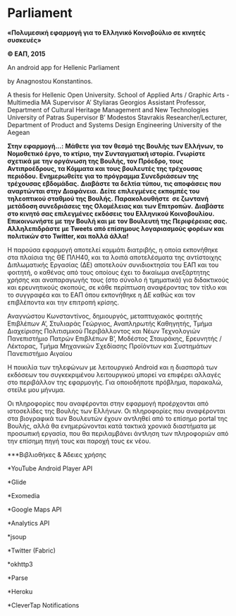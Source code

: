 # Parliament
<b>«Πολυμεσική εφαρμογή για το Ελληνικό Κοινοβούλιο σε κινητές συσκευές»</b>

<b>© ΕΑΠ, 2015</b>

An android app for Hellenic Parliament 

  by Anagnostou Konstantinos.
  
A thesis for Hellenic Open University.
School of Applied Arts /
Graphic Arts - Multimedia MA
Supervisor Α’
Styliaras Georgios
Assistant Professor,
Department of Cultural Heritage Management and New Technologies
University of Patras
Supervisor Β’
Modestos Stavrakis
Researcher/Lecturer,
Department of Product and Systems Design Engineering
University of the Aegean

<b>Στην εφαρμογή...:</b>
<b>Μάθετε για τον θεσμό της Βουλής των Ελλήνων, το Νομοθετικό έργο, το κτίριο, την Συνταγματική ιστορία.</b>
<b>Γνωρίστε σχετικά με την οργάνωση της Βουλής, τον Πρόεδρο, τους Αντιπροέδρους, τα Κόμματα και τους βουλευτές της τρέχουσας περιόδου.</b>
<b>Ενημερωθείτε για το πρόγραμμα Συνεδριάσεων της τρέχουσας εβδομάδας.</b>
<b>Διαβάστε τα δελτία τύπου, τις αποφάσεις που αναρτώνται στην Διαφάνεια.</b>
<b>Δείτε επιλεγμένες εκπομπές του τηλεοπτικού σταθμού της Βουλής.</b>
<b>Παρακολουθήστε  σε ζωντανή μετάδοση συνεδριάσεις της Ολομέλειας και των Επιτροπών.</b>
<b>Διαβάστε στο κινητό σας επιλεγμένες εκδόσεις του Ελληνικού Κοινοβουλίου.</b>
<b>Επικοινωνήστε με την Βουλή και με τον Βουλευτή της Περιφέρειας σας.</b>
<b>Αλληλεπιδράστε με Tweets από επίσημους λογαριασμούς φορέων και πολιτικών στο Twitter, και πολλά άλλα!</b>

Η παρούσα εφαρμογή αποτελεί κομμάτι διατριβής, η οποία εκπονήθηκε στα πλαίσια της ΘΕ ΠΛΗ40, και τα λοιπά αποτελέσματα της αντίστοιχης Διπλωματικής Εργασίας (ΔΕ) αποτελούν συνιδιοκτησία του ΕΑΠ και του φοιτητή, ο καθένας από τους οποίους έχει το δικαίωμα ανεξάρτητης χρήσης και αναπαραγωγής τους (στο σύνολο ή τμηματικά) για διδακτικούς και ερευνητικούς σκοπούς, σε κάθε περίπτωση αναφέροντας τον τίτλο και το συγγραφέα και το ΕΑΠ όπου εκπονήθηκε η ΔΕ καθώς και τον επιβλέποντα και την επιτροπή κρίσης.

Αναγνώστου Κωνσταντίνος, δημιουργός, μεταπτυχιακός φοιτητής
Επιβλέπων Α’, Στυλιαράς Γεώργιος, Αναπληρωτής Καθηγητής, Τμήμα Διαχείρισης Πολιτισμικού Περιβάλλοντος και Νέων Τεχνολογιών Πανεπιστήμιο Πατρών
Επιβλέπων Β’, Μοδέστος Σταυράκης, Ερευνητής / Λέκτορας, Τμήμα Μηχανικών Σχεδίασης Προϊόντων και Συστημάτων Πανεπιστήμιο Αιγαίου

Η ποικιλία των τηλεφώνων με λειτουργικό Android και η διασπορά των εκδόσεων του συγκεκριμένου λειτουργικού μπορεί να επιφέρει αλλαγές στο περιβάλλον της εφαρμογής. Για οποιοδήποτε πρόβλημα, παρακαλώ, στείλε μου μήνυμα.

Οι πληροφορίες που αναφέρονται στην εφαρμογή προέρχονται από ιστοσελίδες της Βουλής των Ελλήνων. Οι πληροφορίες που αναφέρονται στα βιογραφικά των Βουλευτών έχουν αντληθεί από το επίσημο portal της Βουλής, αλλά θα ενημερώνονται κατά τακτικά χρονικά διαστήματα με προσωπική εργασία, που θα περιλαμβάνει άντληση των πληροφοριών από την επίσημη πηγή τους και παροχή τους εκ νέου.

***Βιβλιοθήκες & Άδειες χρήσης
  
  *YouTube Android Player API
  
  *Glide
  
  *Exomedia
  
  *Google Maps API
  
  *Analytics API
  
  *jsoup
  
  *Twitter (Fabric)
  
  *okhttp3
  
  *Parse
  
  *Heroku
  
  *CleverTap Notifications
